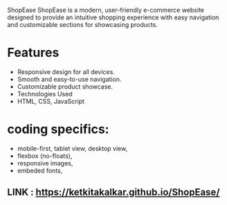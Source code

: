 ShopEase
ShopEase is a modern, user-friendly e-commerce website designed to provide an intuitive shopping experience with easy navigation and customizable sections for showcasing products.

# Features
* Responsive design for all devices.
* Smooth and easy-to-use navigation.
* Customizable product showcase.
* Technologies Used
* HTML, CSS, JavaScript

# coding specifics:
* mobile-first, tablet view, desktop view,
* flexbox (no-floats),
* responsive images,
* embeded fonts,

LINK : https://ketkitakalkar.github.io/ShopEase/
----------------------------------------------------------------


